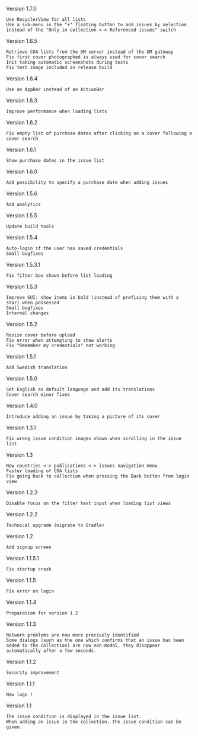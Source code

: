 Version 1.7.0

    Use RecyclerView for all lists
    Use a sub-menu in the "+" floating button to add issues by selection instead of the "Only in collection <-> Referenced issues" switch

Version 1.6.5

    Retrieve COA lists from the DM server instead of the DM gateway
    Fix first cover photographed is always used for cover search
    Init taking automatic screenshots during tests
    Fix test image included in release build

Version 1.6.4

    Use an AppBar instead of an ActionBar

Version 1.6.3

    Improve performance when loading lists

Version 1.6.2

    Fix empty list of purchase dates after clicking on a cover following a cover search

Version 1.6.1

    Show purchase dates in the issue list

Version 1.6.0

    Add possibility to specify a purchase date when adding issues

Version 1.5.6

    Add analytics

Version 1.5.5

    Update build tools

Version 1.5.4

    Auto-login if the user has saved credentials
    Small bugfixes

Version 1.5.3.1

    Fix filter box shown before list loading

Version 1.5.3

    Improve GUI: show items in bold (instead of prefixing them with a star) when possessed
    Small bugfixes
    Internal changes

Version 1.5.2

    Resize cover before upload
    Fix error when attempting to show alerts
    Fix "Remember my credentials" not working
    
Version 1.5.1

    Add Swedish translation
    
Version 1.5.0

    Set English as default language and add its translations
    Cover search minor fixes

Version 1.4.0

    Introduce adding an issue by taking a picture of its cover

Version 1.3.1

    Fix wrong issue condition images shown when scrolling in the issue list
    
Version 1.3
    
    New countries <-> publications <-> issues navigation menu
    Faster loading of COA lists
    Fix going back to collection when pressing the Back button from login view
    
Version 1.2.3
    
    Disable focus on the filter text input when loading list views
    
Version 1.2.2
    
    Technical upgrade (migrate to Gradle)

Version 1.2

    Add signup screen

Version 1.1.5.1

    Fix startup crash

Version 1.1.5

    Fix error on login

Version 1.1.4 

    Preparation for version 1.2

Version 1.1.3 

    Network problems are now more precisely identified
    Some dialogs (such as the one which confirms that an issue has been added to the collection) are now non-modal, they disappear automatically after a few seconds.

Version 1.1.2 

    Security improvement

Version 1.1.1 

    New logo !

Version 1.1 

    The issue condition is displayed in the issue list.
    When adding an issue in the collection, the issue condition can be given.
